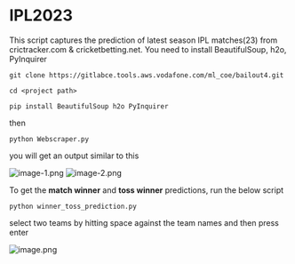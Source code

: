 # IPL2023

This script captures the prediction of latest season IPL matches(23) from crictracker.com & cricketbetting.net.
You need to install BeautifulSoup, h2o, PyInquirer

```git clone https://gitlabce.tools.aws.vodafone.com/ml_coe/bailout4.git```

```cd <project path>```

```pip install BeautifulSoup h2o PyInquirer```

then

```python Webscraper.py```

you will get an output similar to this

![image-1.png](./image-1.png)
![image-2.png](./image-2.png)


To get the **match winner** and **toss winner** predictions, run the below script

```python winner_toss_prediction.py```

select two teams by hitting space against the team names and then press enter

![image.png](./image.png)
